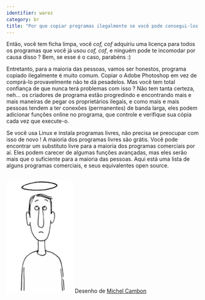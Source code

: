 ```yaml
---
identifier: warez
category: br
title: "Por que copiar programas ilegalmente se você pode consegui-los de graça ?"
---
```


Então, você tem ficha limpa, você *cof, cof* adquiriu uma licença para todos os programas que você já usou *cof, cof*, e ninguém pode te incomodar por causa disso ? Bem, se esse é o caso, parabéns :)

Entretanto, para a maioria das pessoas, vamos ser honestos, programa copiado ilegalmente é muito comum. Copiar o Adobe Photoshop em vez de comprá-lo provavelmente não te dá pesadelos. Mas você tem total confiança de que nunca terá problemas com isso ? Não tem tanta certeza, neh... os criadores de programa estão progredindo e encontrando mais e mais maneiras de pegar os proprietários ilegais, e como mais e mais pessoas tendem a ter conexões (permanentes) de banda larga, eles podem adicionar funções online no programa, que controle e verifique sua cópia cada vez que execute-o.

Se você usa Linux e instala programas livres, não precisa se preocupar com isso de novo ! A maioria dos programas livres são grátis. Você pode encontrar um substituto livre para a maioria dos programas comerciais por aí. Eles podem carecer de algumas funções avançadas, mas eles serão mais que o suficiente para a maioria das pessoas. Aqui está uma lista de alguns programas comerciais, e seus equivalentes open source.

<?php

table_parser ("Sim", "Não", "Comercial", "Open source", "Existe no Windows?");


<br /><br>

<img src="/img/warez.png" />

Desenho de <a href="http://michel.cambon.free.fr/ampere/salle1bis.htm">Michel Cambon</a>




